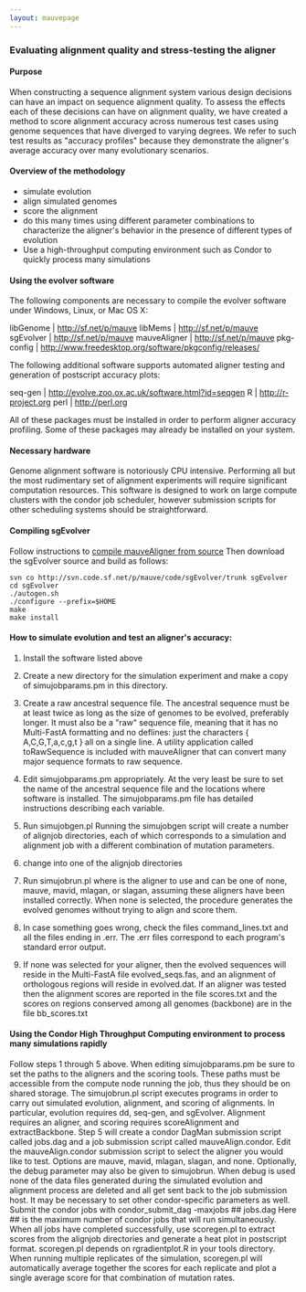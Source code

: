 ```yaml
---
layout: mauvepage
---
```


### Evaluating alignment quality and stress-testing the aligner

#### Purpose

When constructing a sequence alignment system various design decisions can have an impact on sequence alignment quality. To assess the effects each of these decisions can have on alignment quality, we have created a method to score alignment accuracy across numerous test cases using genome sequences that have diverged to varying degrees. We refer to such test results as "accuracy profiles" because they demonstrate the aligner's average accuracy over many evolutionary scenarios.


#### Overview of the methodology

+ simulate evolution
+ align simulated genomes
+ score the alignment
+ do this many times using different parameter combinations to characterize the aligner's behavior in the presence of different types of evolution
+ Use a high-throughput computing environment such as Condor to quickly process many simulations

#### Using the evolver software

The following components are necessary to compile the evolver software under Windows, Linux, or Mac OS X:

libGenome | http://sf.net/p/mauve
libMems | http://sf.net/p/mauve
sgEvolver | http://sf.net/p/mauve
mauveAligner | http://sf.net/p/mauve
pkg-config | http://www.freedesktop.org/software/pkgconfig/releases/

The following additional software supports automated aligner testing and generation of postscript accuracy plots:

seq-gen | http://evolve.zoo.ox.ac.uk/software.html?id=seqgen
R | http://r-project.org
perl | http://perl.org

All of these packages must be installed in order to perform aligner accuracy profiling. Some of these packages may already be installed on your system.

#### Necessary hardware

Genome alignment software is notoriously CPU intensive. Performing all but the most rudimentary set of alignment experiments will require significant computation resources. This software is designed to work on large compute clusters with the condor job scheduler, however submission scripts for other scheduling systems should be straightforward.

#### Compiling sgEvolver

Follow instructions to [compile mauveAligner from source](building.html)
Then download the sgEvolver source and build as follows:

	svn co http://svn.code.sf.net/p/mauve/code/sgEvolver/trunk sgEvolver
	cd sgEvolver
	./autogen.sh
	./configure --prefix=$HOME
	make
	make install

#### How to simulate evolution and test an aligner's accuracy:

1. Install the software listed above

2. Create a new directory for the simulation experiment and make a copy of simujobparams.pm in this directory.

3. Create a raw ancestral sequence file. The ancestral sequence must be at least twice as long as the size of genomes to be evolved, preferably longer. It must also be a "raw" sequence file, meaning that it has no Multi-FastA formatting and no deflines: just the characters { A,C,G,T,a,c,g,t } all on a single line. A utility application called toRawSequence is included with mauveAligner that can convert many major sequence formats to raw sequence.

4. Edit simujobparams.pm appropriately. At the very least be sure to set the name of the ancestral sequence file and the locations where software is installed. The simujobparams.pm file has detailed instructions describing each variable.

5. Run simujobgen.pl Running the simujobgen script will create a number of alignjob directories, each of which corresponds to a simulation and alignment job with a different combination of mutation parameters.

6. change into one of the alignjob directories

7. Run simujobrun.pl <aligner> where <aligner> is the aligner to use and can be one of none, mauve, mavid, mlagan, or slagan, assuming these aligners have been installed correctly. When none is selected, the procedure generates the evolved genomes without trying to align and score them.

8. In case something goes wrong, check the files command_lines.txt and all the files ending in .err. The .err files correspond to each program's standard error output.

9. If none was selected for your aligner, then the evolved sequences will reside in the Multi-FastA file evolved_seqs.fas, and an alignment of orthologous regions will reside in evolved.dat. If an aligner was tested then the alignment scores are reported in the file scores.txt and the scores on regions conserved among all genomes (backbone) are in the file bb_scores.txt


#### Using the Condor High Throughput Computing environment to process many simulations rapidly

Follow steps 1 through 5 above. When editing simujobparams.pm be sure to set the paths to the aligners and the scoring tools. These paths must be accessible from the compute node running the job, thus they should be on shared storage. The simujobrun.pl script executes programs in order to carry out simulated evolution, alignment, and scoring of alignments. In particular, evolution requires dd, seq-gen, and sgEvolver. Alignment requires an aligner, and scoring requires scoreAlignment and extractBackbone.
Step 5 will create a condor DagMan submission script called jobs.dag and a job submission script called mauveAlign.condor. Edit the mauveAlign.condor submission script to select the aligner you would like to test. Options are mauve, mavid, mlagan, slagan, and none. Optionally, the debug parameter may also be given to simujobrun. When debug is used none of the data files generated during the simulated evolution and alignment process are deleted and all get sent back to the job submission host. It may be necessary to set other condor-specific parameters as well.
Submit the condor jobs with condor_submit_dag -maxjobs ## jobs.dag Here ## is the maximum number of condor jobs that will run simultaneously.
When all jobs have completed successfully, use scoregen.pl to extract scores from the alignjob directories and generate a heat plot in postscript format. scoregen.pl depends on rgradientplot.R in your tools directory. When running multiple replicates of the simulation, scoregen.pl will automatically average together the scores for each replicate and plot a single average score for that combination of mutation rates.


